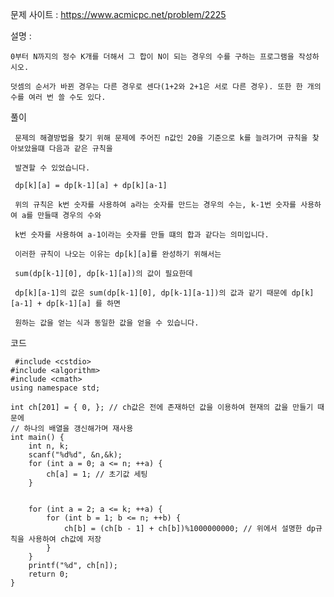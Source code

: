 문제 사이트 : https://www.acmicpc.net/problem/2225

설명 : 

    0부터 N까지의 정수 K개를 더해서 그 합이 N이 되는 경우의 수를 구하는 프로그램을 작성하시오.

    덧셈의 순서가 바뀐 경우는 다른 경우로 센다(1+2와 2+1은 서로 다른 경우). 또한 한 개의 수를 여러 번 쓸 수도 있다.

풀이

     문제의 해결방법을 찾기 위해 문제에 주어진 n값인 20을 기준으로 k를 늘려가며 규칙을 찾아보았을떄 다음과 같은 규칙을

     발견할 수 있었습니다.

     dp[k][a] = dp[k-1][a] + dp[k][a-1]

     위의 규칙은 k번 숫자를 사용하여 a라는 숫자를 만드는 경우의 수는, k-1번 숫자를 사용하여 a를 만들때 경우의 수와 

     k번 숫자를 사용하여 a-1이라는 숫자를 만들 떄의 합과 같다는 의미입니다.

     이러한 규칙이 나오는 이유는 dp[k][a]를 완성하기 위해서는

     sum(dp[k-1][0], dp[k-1][a])의 값이 필요한데

     dp[k][a-1]의 값은 sum(dp[k-1][0], dp[k-1][a-1])의 값과 같기 때문에 dp[k][a-1] + dp[k-1][a] 를 하면

     원하는 값을 얻는 식과 동일한 값을 얻을 수 있습니다.
 
 코드
 
 
     #include <cstdio>
    #include <algorithm>
    #include <cmath>
    using namespace std;

    int ch[201] = { 0, }; // ch값은 전에 존재하던 값을 이용하여 현재의 값을 만들기 때문에
    // 하나의 배열을 갱신해가며 재사용
    int main() {
        int n, k;
        scanf("%d%d", &n,&k);
        for (int a = 0; a <= n; ++a) {
            ch[a] = 1; // 초기값 세팅
        }


        for (int a = 2; a <= k; ++a) {
            for (int b = 1; b <= n; ++b) {
                ch[b] = (ch[b - 1] + ch[b])%1000000000; // 위에서 설명한 dp규칙을 사용하여 ch값에 저장
            }
        }
        printf("%d", ch[n]);
        return 0;
    }
